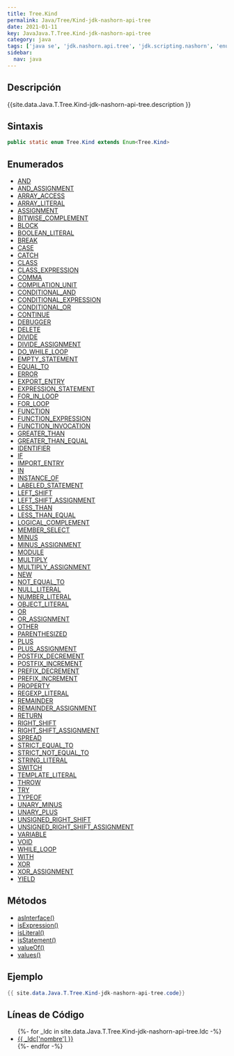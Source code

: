 ```yaml
---
title: Tree.Kind
permalink: Java/Tree/Kind-jdk-nashorn-api-tree
date: 2021-01-11
key: JavaJava.T.Tree.Kind-jdk-nashorn-api-tree
category: java
tags: ['java se', 'jdk.nashorn.api.tree', 'jdk.scripting.nashorn', 'enumerado java', 'Java 1.0']
sidebar: 
  nav: java
---
```


## Descripción
{{site.data.Java.T.Tree.Kind-jdk-nashorn-api-tree.description }}

## Sintaxis
~~~java
public static enum Tree.Kind extends Enum<Tree.Kind>
~~~

## Enumerados
* [AND](/Java/Tree/Kind-jdk-nashorn-api-tree/AND)
* [AND_ASSIGNMENT](/Java/Tree/Kind-jdk-nashorn-api-tree/AND_ASSIGNMENT)
* [ARRAY_ACCESS](/Java/Tree/Kind-jdk-nashorn-api-tree/ARRAY_ACCESS)
* [ARRAY_LITERAL](/Java/Tree/Kind-jdk-nashorn-api-tree/ARRAY_LITERAL)
* [ASSIGNMENT](/Java/Tree/Kind-jdk-nashorn-api-tree/ASSIGNMENT)
* [BITWISE_COMPLEMENT](/Java/Tree/Kind-jdk-nashorn-api-tree/BITWISE_COMPLEMENT)
* [BLOCK](/Java/Tree/Kind-jdk-nashorn-api-tree/BLOCK)
* [BOOLEAN_LITERAL](/Java/Tree/Kind-jdk-nashorn-api-tree/BOOLEAN_LITERAL)
* [BREAK](/Java/Tree/Kind-jdk-nashorn-api-tree/BREAK)
* [CASE](/Java/Tree/Kind-jdk-nashorn-api-tree/CASE)
* [CATCH](/Java/Tree/Kind-jdk-nashorn-api-tree/CATCH)
* [CLASS](/Java/Tree/Kind-jdk-nashorn-api-tree/CLASS)
* [CLASS_EXPRESSION](/Java/Tree/Kind-jdk-nashorn-api-tree/CLASS_EXPRESSION)
* [COMMA](/Java/Tree/Kind-jdk-nashorn-api-tree/COMMA)
* [COMPILATION_UNIT](/Java/Tree/Kind-jdk-nashorn-api-tree/COMPILATION_UNIT)
* [CONDITIONAL_AND](/Java/Tree/Kind-jdk-nashorn-api-tree/CONDITIONAL_AND)
* [CONDITIONAL_EXPRESSION](/Java/Tree/Kind-jdk-nashorn-api-tree/CONDITIONAL_EXPRESSION)
* [CONDITIONAL_OR](/Java/Tree/Kind-jdk-nashorn-api-tree/CONDITIONAL_OR)
* [CONTINUE](/Java/Tree/Kind-jdk-nashorn-api-tree/CONTINUE)
* [DEBUGGER](/Java/Tree/Kind-jdk-nashorn-api-tree/DEBUGGER)
* [DELETE](/Java/Tree/Kind-jdk-nashorn-api-tree/DELETE)
* [DIVIDE](/Java/Tree/Kind-jdk-nashorn-api-tree/DIVIDE)
* [DIVIDE_ASSIGNMENT](/Java/Tree/Kind-jdk-nashorn-api-tree/DIVIDE_ASSIGNMENT)
* [DO_WHILE_LOOP](/Java/Tree/Kind-jdk-nashorn-api-tree/DO_WHILE_LOOP)
* [EMPTY_STATEMENT](/Java/Tree/Kind-jdk-nashorn-api-tree/EMPTY_STATEMENT)
* [EQUAL_TO](/Java/Tree/Kind-jdk-nashorn-api-tree/EQUAL_TO)
* [ERROR](/Java/Tree/Kind-jdk-nashorn-api-tree/ERROR)
* [EXPORT_ENTRY](/Java/Tree/Kind-jdk-nashorn-api-tree/EXPORT_ENTRY)
* [EXPRESSION_STATEMENT](/Java/Tree/Kind-jdk-nashorn-api-tree/EXPRESSION_STATEMENT)
* [FOR_IN_LOOP](/Java/Tree/Kind-jdk-nashorn-api-tree/FOR_IN_LOOP)
* [FOR_LOOP](/Java/Tree/Kind-jdk-nashorn-api-tree/FOR_LOOP)
* [FUNCTION](/Java/Tree/Kind-jdk-nashorn-api-tree/FUNCTION)
* [FUNCTION_EXPRESSION](/Java/Tree/Kind-jdk-nashorn-api-tree/FUNCTION_EXPRESSION)
* [FUNCTION_INVOCATION](/Java/Tree/Kind-jdk-nashorn-api-tree/FUNCTION_INVOCATION)
* [GREATER_THAN](/Java/Tree/Kind-jdk-nashorn-api-tree/GREATER_THAN)
* [GREATER_THAN_EQUAL](/Java/Tree/Kind-jdk-nashorn-api-tree/GREATER_THAN_EQUAL)
* [IDENTIFIER](/Java/Tree/Kind-jdk-nashorn-api-tree/IDENTIFIER)
* [IF](/Java/Tree/Kind-jdk-nashorn-api-tree/IF)
* [IMPORT_ENTRY](/Java/Tree/Kind-jdk-nashorn-api-tree/IMPORT_ENTRY)
* [IN](/Java/Tree/Kind-jdk-nashorn-api-tree/IN)
* [INSTANCE_OF](/Java/Tree/Kind-jdk-nashorn-api-tree/INSTANCE_OF)
* [LABELED_STATEMENT](/Java/Tree/Kind-jdk-nashorn-api-tree/LABELED_STATEMENT)
* [LEFT_SHIFT](/Java/Tree/Kind-jdk-nashorn-api-tree/LEFT_SHIFT)
* [LEFT_SHIFT_ASSIGNMENT](/Java/Tree/Kind-jdk-nashorn-api-tree/LEFT_SHIFT_ASSIGNMENT)
* [LESS_THAN](/Java/Tree/Kind-jdk-nashorn-api-tree/LESS_THAN)
* [LESS_THAN_EQUAL](/Java/Tree/Kind-jdk-nashorn-api-tree/LESS_THAN_EQUAL)
* [LOGICAL_COMPLEMENT](/Java/Tree/Kind-jdk-nashorn-api-tree/LOGICAL_COMPLEMENT)
* [MEMBER_SELECT](/Java/Tree/Kind-jdk-nashorn-api-tree/MEMBER_SELECT)
* [MINUS](/Java/Tree/Kind-jdk-nashorn-api-tree/MINUS)
* [MINUS_ASSIGNMENT](/Java/Tree/Kind-jdk-nashorn-api-tree/MINUS_ASSIGNMENT)
* [MODULE](/Java/Tree/Kind-jdk-nashorn-api-tree/MODULE)
* [MULTIPLY](/Java/Tree/Kind-jdk-nashorn-api-tree/MULTIPLY)
* [MULTIPLY_ASSIGNMENT](/Java/Tree/Kind-jdk-nashorn-api-tree/MULTIPLY_ASSIGNMENT)
* [NEW](/Java/Tree/Kind-jdk-nashorn-api-tree/NEW)
* [NOT_EQUAL_TO](/Java/Tree/Kind-jdk-nashorn-api-tree/NOT_EQUAL_TO)
* [NULL_LITERAL](/Java/Tree/Kind-jdk-nashorn-api-tree/NULL_LITERAL)
* [NUMBER_LITERAL](/Java/Tree/Kind-jdk-nashorn-api-tree/NUMBER_LITERAL)
* [OBJECT_LITERAL](/Java/Tree/Kind-jdk-nashorn-api-tree/OBJECT_LITERAL)
* [OR](/Java/Tree/Kind-jdk-nashorn-api-tree/OR)
* [OR_ASSIGNMENT](/Java/Tree/Kind-jdk-nashorn-api-tree/OR_ASSIGNMENT)
* [OTHER](/Java/Tree/Kind-jdk-nashorn-api-tree/OTHER)
* [PARENTHESIZED](/Java/Tree/Kind-jdk-nashorn-api-tree/PARENTHESIZED)
* [PLUS](/Java/Tree/Kind-jdk-nashorn-api-tree/PLUS)
* [PLUS_ASSIGNMENT](/Java/Tree/Kind-jdk-nashorn-api-tree/PLUS_ASSIGNMENT)
* [POSTFIX_DECREMENT](/Java/Tree/Kind-jdk-nashorn-api-tree/POSTFIX_DECREMENT)
* [POSTFIX_INCREMENT](/Java/Tree/Kind-jdk-nashorn-api-tree/POSTFIX_INCREMENT)
* [PREFIX_DECREMENT](/Java/Tree/Kind-jdk-nashorn-api-tree/PREFIX_DECREMENT)
* [PREFIX_INCREMENT](/Java/Tree/Kind-jdk-nashorn-api-tree/PREFIX_INCREMENT)
* [PROPERTY](/Java/Tree/Kind-jdk-nashorn-api-tree/PROPERTY)
* [REGEXP_LITERAL](/Java/Tree/Kind-jdk-nashorn-api-tree/REGEXP_LITERAL)
* [REMAINDER](/Java/Tree/Kind-jdk-nashorn-api-tree/REMAINDER)
* [REMAINDER_ASSIGNMENT](/Java/Tree/Kind-jdk-nashorn-api-tree/REMAINDER_ASSIGNMENT)
* [RETURN](/Java/Tree/Kind-jdk-nashorn-api-tree/RETURN)
* [RIGHT_SHIFT](/Java/Tree/Kind-jdk-nashorn-api-tree/RIGHT_SHIFT)
* [RIGHT_SHIFT_ASSIGNMENT](/Java/Tree/Kind-jdk-nashorn-api-tree/RIGHT_SHIFT_ASSIGNMENT)
* [SPREAD](/Java/Tree/Kind-jdk-nashorn-api-tree/SPREAD)
* [STRICT_EQUAL_TO](/Java/Tree/Kind-jdk-nashorn-api-tree/STRICT_EQUAL_TO)
* [STRICT_NOT_EQUAL_TO](/Java/Tree/Kind-jdk-nashorn-api-tree/STRICT_NOT_EQUAL_TO)
* [STRING_LITERAL](/Java/Tree/Kind-jdk-nashorn-api-tree/STRING_LITERAL)
* [SWITCH](/Java/Tree/Kind-jdk-nashorn-api-tree/SWITCH)
* [TEMPLATE_LITERAL](/Java/Tree/Kind-jdk-nashorn-api-tree/TEMPLATE_LITERAL)
* [THROW](/Java/Tree/Kind-jdk-nashorn-api-tree/THROW)
* [TRY](/Java/Tree/Kind-jdk-nashorn-api-tree/TRY)
* [TYPEOF](/Java/Tree/Kind-jdk-nashorn-api-tree/TYPEOF)
* [UNARY_MINUS](/Java/Tree/Kind-jdk-nashorn-api-tree/UNARY_MINUS)
* [UNARY_PLUS](/Java/Tree/Kind-jdk-nashorn-api-tree/UNARY_PLUS)
* [UNSIGNED_RIGHT_SHIFT](/Java/Tree/Kind-jdk-nashorn-api-tree/UNSIGNED_RIGHT_SHIFT)
* [UNSIGNED_RIGHT_SHIFT_ASSIGNMENT](/Java/Tree/Kind-jdk-nashorn-api-tree/UNSIGNED_RIGHT_SHIFT_ASSIGNMENT)
* [VARIABLE](/Java/Tree/Kind-jdk-nashorn-api-tree/VARIABLE)
* [VOID](/Java/Tree/Kind-jdk-nashorn-api-tree/VOID)
* [WHILE_LOOP](/Java/Tree/Kind-jdk-nashorn-api-tree/WHILE_LOOP)
* [WITH](/Java/Tree/Kind-jdk-nashorn-api-tree/WITH)
* [XOR](/Java/Tree/Kind-jdk-nashorn-api-tree/XOR)
* [XOR_ASSIGNMENT](/Java/Tree/Kind-jdk-nashorn-api-tree/XOR_ASSIGNMENT)
* [YIELD](/Java/Tree/Kind-jdk-nashorn-api-tree/YIELD)

## Métodos
* [asInterface()](/Java/Tree/Kind-jdk-nashorn-api-tree/asInterface)
* [isExpression()](/Java/Tree/Kind-jdk-nashorn-api-tree/isExpression)
* [isLiteral()](/Java/Tree/Kind-jdk-nashorn-api-tree/isLiteral)
* [isStatement()](/Java/Tree/Kind-jdk-nashorn-api-tree/isStatement)
* [valueOf()](/Java/Tree/Kind-jdk-nashorn-api-tree/valueOf)
* [values()](/Java/Tree/Kind-jdk-nashorn-api-tree/values)

## Ejemplo
~~~java
{{ site.data.Java.T.Tree.Kind-jdk-nashorn-api-tree.code}}
~~~

## Líneas de Código
<ul>
{%- for _ldc in site.data.Java.T.Tree.Kind-jdk-nashorn-api-tree.ldc -%}
   <li>
       <a href="{{_ldc['url'] }}">{{ _ldc['nombre'] }}</a>
   </li>
{%- endfor -%}
</ul>
